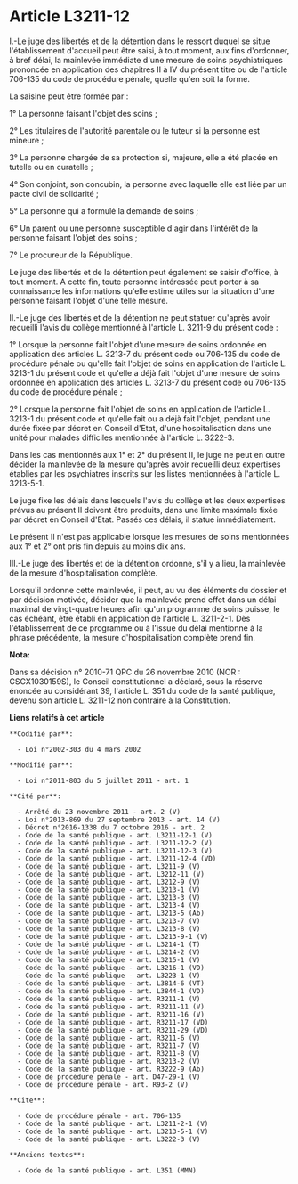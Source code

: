 # Article L3211-12

I.-Le juge des libertés et de la détention dans le ressort duquel se situe l'établissement d'accueil peut être saisi, à tout
moment, aux fins d'ordonner, à bref délai, la mainlevée immédiate d'une mesure de soins psychiatriques prononcée en
application des chapitres II à IV du présent titre ou de l'article 706-135 du code de procédure pénale, quelle qu'en soit la
forme. 

La saisine peut être formée par : 

1° La personne faisant l'objet des soins ; 

2° Les titulaires de l'autorité parentale ou le tuteur si la personne est mineure ; 

3° La personne chargée de sa protection si, majeure, elle a été placée en tutelle ou en curatelle ; 

4° Son conjoint, son concubin, la personne avec laquelle elle est liée par un pacte civil de solidarité ; 

5° La personne qui a formulé la demande de soins ; 

6° Un parent ou une personne susceptible d'agir dans l'intérêt de la personne faisant l'objet des soins ; 

7° Le procureur de la République. 

Le juge des libertés et de la détention peut également se saisir d'office, à tout moment. A cette fin, toute personne
intéressée peut porter à sa connaissance les informations qu'elle estime utiles sur la situation d'une personne faisant
l'objet d'une telle mesure. 

II.-Le juge des libertés et de la détention ne peut statuer qu'après avoir recueilli l'avis du collège mentionné à l'article
L. 3211-9 du présent code : 

1° Lorsque la personne fait l'objet d'une mesure de soins ordonnée en application des articles L. 3213-7 du présent code ou
706-135 du code de procédure pénale ou qu'elle fait l'objet de soins en application de l'article L. 3213-1 du présent code et
qu'elle a déjà fait l'objet d'une mesure de soins ordonnée en application des articles L. 3213-7 du présent code ou 706-135
du code de procédure pénale ; 

2° Lorsque la personne fait l'objet de soins en application de l'article L. 3213-1 du présent code et qu'elle fait ou a déjà
fait l'objet, pendant une durée fixée par décret en Conseil d'Etat, d'une hospitalisation dans une unité pour malades
difficiles mentionnée à l'article L. 3222-3. 

Dans les cas mentionnés aux 1° et 2° du présent II, le juge ne peut en outre décider la mainlevée de la mesure qu'après avoir
recueilli deux expertises établies par les psychiatres inscrits sur les listes mentionnées à l'article L. 3213-5-1. 

Le juge fixe les délais dans lesquels l'avis du collège et les deux expertises prévus au présent II doivent être produits,
dans une limite maximale fixée par décret en Conseil d'Etat. Passés ces délais, il statue immédiatement. 

Le présent II n'est pas applicable lorsque les mesures de soins mentionnées aux 1° et 2° ont pris fin depuis au moins dix
ans. 

III.-Le juge des libertés et de la détention ordonne, s'il y a lieu, la mainlevée de la mesure d'hospitalisation complète. 

Lorsqu'il ordonne cette mainlevée, il peut, au vu des éléments du dossier et par décision motivée, décider que la mainlevée
prend effet dans un délai maximal de vingt-quatre heures afin qu'un programme de soins puisse, le cas échéant, être établi en
application de l'article L. 3211-2-1. Dès l'établissement de ce programme ou à l'issue du délai mentionné à la phrase
précédente, la mesure d'hospitalisation complète prend fin.

**Nota:**

Dans sa décision n° 2010-71 QPC du 26 novembre 2010 (NOR : CSCX1030159S), le Conseil constitutionnel a déclaré, sous la
réserve énoncée au considérant 39, l'article L. 351 du code de la santé publique, devenu son article L. 3211-12 non contraire
à la Constitution.

**Liens relatifs à cet article**

	**Codifié par**:

	  - Loi n°2002-303 du 4 mars 2002

	**Modifié par**:

	  - Loi n°2011-803 du 5 juillet 2011 - art. 1

	**Cité par**:

	  - Arrêté du 23 novembre 2011 - art. 2 (V)
	  - Loi n°2013-869 du 27 septembre 2013 - art. 14 (V)
	  - Décret n°2016-1338 du 7 octobre 2016 - art. 2
	  - Code de la santé publique - art. L3211-12-1 (V)
	  - Code de la santé publique - art. L3211-12-2 (V)
	  - Code de la santé publique - art. L3211-12-3 (V)
	  - Code de la santé publique - art. L3211-12-4 (VD)
	  - Code de la santé publique - art. L3211-9 (V)
	  - Code de la santé publique - art. L3212-11 (V)
	  - Code de la santé publique - art. L3212-9 (V)
	  - Code de la santé publique - art. L3213-1 (V)
	  - Code de la santé publique - art. L3213-3 (V)
	  - Code de la santé publique - art. L3213-4 (V)
	  - Code de la santé publique - art. L3213-5 (Ab)
	  - Code de la santé publique - art. L3213-7 (V)
	  - Code de la santé publique - art. L3213-8 (V)
	  - Code de la santé publique - art. L3213-9-1 (V)
	  - Code de la santé publique - art. L3214-1 (T)
	  - Code de la santé publique - art. L3214-2 (V)
	  - Code de la santé publique - art. L3215-1 (V)
	  - Code de la santé publique - art. L3216-1 (VD)
	  - Code de la santé publique - art. L3223-1 (V)
	  - Code de la santé publique - art. L3814-6 (VT)
	  - Code de la santé publique - art. L3844-1 (VD)
	  - Code de la santé publique - art. R3211-1 (V)
	  - Code de la santé publique - art. R3211-11 (V)
	  - Code de la santé publique - art. R3211-16 (V)
	  - Code de la santé publique - art. R3211-17 (VD)
	  - Code de la santé publique - art. R3211-29 (VD)
	  - Code de la santé publique - art. R3211-6 (V)
	  - Code de la santé publique - art. R3211-7 (V)
	  - Code de la santé publique - art. R3211-8 (V)
	  - Code de la santé publique - art. R3213-2 (V)
	  - Code de la santé publique - art. R3222-9 (Ab)
	  - Code de procédure pénale - art. D47-29-1 (V)
	  - Code de procédure pénale - art. R93-2 (V)

	**Cite**:

	  - Code de procédure pénale - art. 706-135
	  - Code de la santé publique - art. L3211-2-1 (V)
	  - Code de la santé publique - art. L3213-5-1 (V)
	  - Code de la santé publique - art. L3222-3 (V)

	**Anciens textes**:

	  - Code de la santé publique - art. L351 (MMN)
